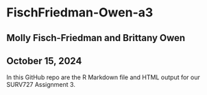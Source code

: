# FischFriedman-Owen-a3
## Molly Fisch-Friedman and Brittany Owen
## October 15, 2024

In this GitHub repo are the R Markdown file and HTML output for our SURV727 Assignment 3.
